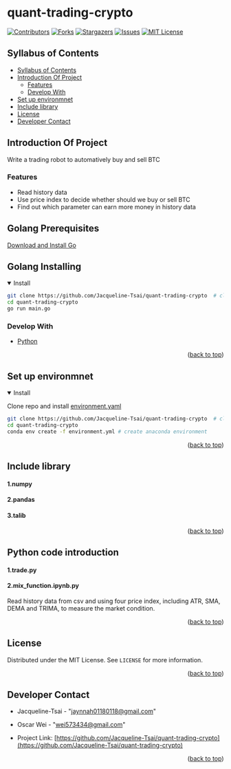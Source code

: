 # quant-trading-crypto

<div id="top"></div>


[![Contributors][contributors-shield]][contributors-url]
[![Forks][forks-shield]][forks-url]
[![Stargazers][stars-shield]][stars-url]
[![Issues][issues-shield]][issues-url]
[![MIT License][license-shield]][license-url]

</div>


## Syllabus of Contents

- [Syllabus of Contents](#syllabus-of-contents)
- [Introduction Of Project](#introduction-of-project)
  - [Features](#features)
  - [Develop With](#develop-with)
- [Set up environmnet](#set-up-environmnet)
- [Include library](#include-library)
- [License](#license)
- [Developer Contact](#developer-contact)


## Introduction Of Project

Write a trading robot to automatively buy and sell BTC

### Features

- Read history data
- Use price index to decide whether should we buy or sell BTC
- Find out which parameter can earn more money in history data

## Golang Prerequisites

[Download and Install Go](https://go.dev/doc/install)

## Golang Installing

<details open>
<summary>Install</summary>

```bash
git clone https://github.com/Jacqueline-Tsai/quant-trading-crypto  # clone
cd quant-trading-crypto
go run main.go
```

### Develop With

* [Python](https://www.python.org/)

<p align="right">(<a href="#top">back to top</a>)</p>


## Set up environmnet

<details open>
<summary>Install</summary>

Clone repo and install [environment.yaml](https://github.com/Jacqueline-Tsai/quant-trading-crypto/master/environment.yaml)


```bash
git clone https://github.com/Jacqueline-Tsai/quant-trading-crypto  # clone
cd quant-trading-crypto
conda env create -f environment.yml # create anaconda environment
```
</details>

<p align="right">(<a href="#top">back to top</a>)</p>


## Include library

#### 1.numpy

#### 2.pandas

#### 3.talib

<p align="right">(<a href="#top">back to top</a>)</p>

## Python code introduction
#### 1.trade.py

#### 2.mix_function.ipynb.py

Read history data from csv and using four price index, including ATR, SMA, DEMA and TRIMA, to measure the market condition.


<p align="right">(<a href="#top">back to top</a>)</p>

## License

Distributed under the MIT License. See `LICENSE` for more information.

<p align="right">(<a href="#top">back to top</a>)</p>


## Developer Contact

- Jacqueline-Tsai - "jaynnah01180118@gmail.com"

- Oscar Wei - "wei573434@gmail.com"


- Project Link: [https://github.com/Jacqueline-Tsai/quant-trading-crypto](https://github.com/Jacqueline-Tsai/quant-trading-crypto)

<p align="right">(<a href="#top">back to top</a>)</p>


<!-- MARKDOWN LINKS & IMAGES -->
<!-- https://www.markdownguide.org/basic-syntax/#reference-style-links -->
[contributors-shield]: https://img.shields.io/github/contributors/Jacqueline-Tsai/quant-trading-crypto.svg?style=for-the-badge
[contributors-url]: https://github.com/Jacqueline-Tsai/quant-trading-crypto/graphs/contributors
[forks-shield]: https://img.shields.io/github/forks/Jacqueline-Tsai/quant-trading-crypto.svg?style=for-the-badge
[forks-url]: https://github.com/Jacqueline-Tsai/quant-trading-crypto/members
[stars-shield]: https://img.shields.io/github/stars/Jacqueline-Tsai/quant-trading-crypto.svg?style=for-the-badge
[stars-url]: https://github.com/Jacqueline-Tsai/quant-trading-crypto/stargazers
[issues-shield]: https://img.shields.io/github/issues/Jacqueline-Tsai/quant-trading-crypto.svg?style=for-the-badge
[issues-url]: https://github.com/Jacqueline-Tsai/quant-trading-crypto/issues
[license-shield]: https://img.shields.io/github/license/Jacqueline-Tsai/quant-trading-crypto.svg?style=for-the-badge
[license-url]: https://github.com/Jacqueline-Tsai/quant-trading-crypto/blob/master/LICENSE
